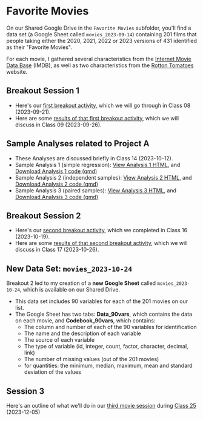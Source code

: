 # Favorite Movies

On our Shared Google Drive in the `Favorite Movies` subfolder, you'll find a data set (a Google Sheet called `movies_2023-09-14`) containing 201 films that people taking either the 2020, 2021, 2022 or 2023 versions of 431 identified as their "Favorite Movies". 

For each movie, I gathered several characteristics from the [Internet Movie Data Base](https://www.imdb.com/) (IMDB), as well as two characteristics from the [Rotton Tomatoes](https://www.rottentomatoes.com/) website.

## Breakout Session 1

- Here's our [first breakout activity](breakout1.md), which we will go through in Class 08 (2023-09-21).
- Here are some [results of that first breakout activity](breakout1_results.md), which we will discuss in Class 09 (2023-09-26).

## Sample Analyses related to Project A

- These Analyses are discussed briefly in Class 14 (2023-10-12).
- Sample Analysis 1 (simple regression): [View Analysis 1 HTML](https://thomaselove.github.io/431-projectA-2023/431-movies-analysis1.html), and [Download Analysis 1 code (qmd)](https://raw.githubusercontent.com/THOMASELOVE/431-data/main/data-and-code/431-movies-analysis1.qmd)
- Sample Analysis 2 (independent samples): [View Analysis 2 HTML](https://thomaselove.github.io/431-projectA-2023/431-movies-analysis2.html), and [Download Analysis 2 code (qmd)](https://raw.githubusercontent.com/THOMASELOVE/431-data/main/data-and-code/431-movies-analysis2.qmd)
- Sample Analysis 3 (paired samples): [View Analysis 3 HTML](https://thomaselove.github.io/431-projectA-2023/431-movies-analysis3.html), and [Download Analysis 3 code (qmd)](https://raw.githubusercontent.com/THOMASELOVE/431-data/main/data-and-code/431-movies-analysis3.qmd)

## Breakout Session 2

- Here's our [second breakout activity](breakout2.md), which we completed in Class 16 (2023-10-19).
- Here are some [results of that second breakout activity](breakout2_results.md), which we will discuss in Class 17 (2023-10-26).

## New Data Set: `movies_2023-10-24`

Breakout 2 led to my creation of a **new Google Sheet** called `movies_2023-10-24`, which is available on our Shared Drive. 

- This data set includes 90 variables for each of the 201 movies on our list.
- The Google Sheet has two tabs: **Data_90vars**, which contains the data on each movie, and **Codebook_90vars**, which contains:
    - The column and number of each of the 90 variables for identification
    - The name and the description of each variable
    - The source of each variable
    - The type of variable (id, integer, count, factor, character, decimal, link)
    - The number of missing values (out of the 201 movies)
    - for quantities: the minimum, median, maximum, mean and standard deviation of the values

## Session 3

Here's an outline of what we'll do in our [third movie session](https://github.com/THOMASELOVE/431-classes-2023/blob/main/movies/session3.md) during [Class 25](https://github.com/THOMASELOVE/431-classes-2023/tree/main/class25) (2023-12-05)
